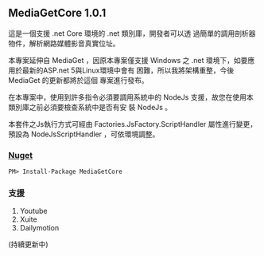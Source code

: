 ﻿MediaGetCore 1.0.1
---
這是一個支援 .net Core 環境的 .net 類別庫，開發者可以透
過簡單的調用剖析器物件，解析網路媒體影音真實位址。

本專案延伸自 MediaGet ，因原本專案僅支援 Windows 之 .net
環境下，如要應用於最新的ASP.net 5與Linux環境中會有
困難，所以我將架構重整，今後 MediaGet 的更新都將於這個
專案進行發布。

在本專案中，使用到許多指令必須要調用系統中的 NodeJs
支援，故您在使用本類別庫之前必須要檢查系統中是否有安
裝 NodeJs 。

本套件之Js執行方式可經由 Factories.JsFactory.ScriptHandler 
屬性進行變更，預設為 NodeJsScriptHandler ，可依環境調整。

### [Nuget](https://www.nuget.org/packages/MediaGetCore/)
```
PM> Install-Package MediaGetCore
```

### 支援
1. Youtube
2. Xuite
3. Dailymotion

(持續更新中)